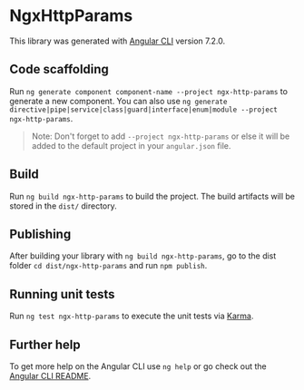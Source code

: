 # NgxHttpParams

This library was generated with [Angular CLI](https://github.com/angular/angular-cli) version 7.2.0.

## Code scaffolding

Run `ng generate component component-name --project ngx-http-params` to generate a new component. You can also use `ng generate directive|pipe|service|class|guard|interface|enum|module --project ngx-http-params`.
> Note: Don't forget to add `--project ngx-http-params` or else it will be added to the default project in your `angular.json` file. 

## Build

Run `ng build ngx-http-params` to build the project. The build artifacts will be stored in the `dist/` directory.

## Publishing

After building your library with `ng build ngx-http-params`, go to the dist folder `cd dist/ngx-http-params` and run `npm publish`.

## Running unit tests

Run `ng test ngx-http-params` to execute the unit tests via [Karma](https://karma-runner.github.io).

## Further help

To get more help on the Angular CLI use `ng help` or go check out the [Angular CLI README](https://github.com/angular/angular-cli/blob/master/README.md).

